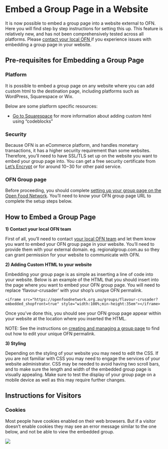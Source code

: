 # Embed a Group Page in a Website

It is now possible to embed a group page into a website external to OFN. Here you will find step by step instructions for setting this up.  This feature is relatively new, and has not been comprehensively tested across all platforms. Please [contact your local OFN ](https://www.openfoodnetwork.org/find-your-local-open-food-network/)if you experience issues with embedding a group page in your website. 

## Pre-requisites for Embedding a Group Page 

### Platform

It is possible to embed a group page on any website where you can add custom html to the destination page, including platforms such as WordPress, Squarespace or Wix.

Below are some platform specific resources:

* [Go to Squarespace](https://support.squarespace.com/hc/en-us/articles/206543167) for more information about adding custom html using “codeblocks” 

### Security

Because OFN is an eCommerce platform, and handles monetary transactions, it has a higher security requirement than some websites. Therefore, you’ll need to have SSL/TLS set up on the website you want to embed your group page into. You can get a free security certificate from [Let’s Encrypt](https://letsencrypt.org/) or for around $10-$30 for other paid service.

### OFN Group page

Before proceeding, you should complete [setting up your group page on the Open Food Network](group-page.md). You’ll need to know your OFN group page URL to complete the setup steps below.

## How to Embed a Group Page

**1\) Contact your local OFN team**

First of all, you’ll need to contact [your local OFN team](https://openfoodnetwork.org/ofn-local/) and let them know you want to embed your OFN group page in your website. You’ll need to provide them with your external domain. eg. regionalgroup.com.au so they can grant permission for your website to communicate with OFN.

**2\) Adding Custom HTML to your website**

Embedding your group page is as simple as inserting a line of code into your website. Below is an example of the HTML that you should insert into the page where you want to embed your OFN group page. You will need to replace ‘flavour-crusader’ with your shop’s unique OFN permalink. 

```text
<iframe src="https://openfoodnetwork.org.au/groups/flavour-crusader?embedded_shopfront=true" style="width:100%;min-height:35em"></iframe>
```

Once you’ve done this, you should see your OFN group page appear within your website at the location where you inserted the HTML.

NOTE: See the instructions on [creating and managing a group page](group-page.md) to find out how to edit your unique OFN permalink.

**3\) Styling**

Depending on the styling of your website you may need to edit the CSS. If you are not familiar with CSS you may need to engage the services of your website administrator. CSS may be needed to avoid having two scroll bars, and to make sure the length and width of the embedded group page is visually appealing. Make sure to test the display of your group page on a mobile device as well as this may require further changes.

## Instructions for Visitors

### Cookies

Most people have cookies enabled on their web browsers. But if a visitor doesn’t enable cookies they may see an error message similar to the one below, and not be able to view the embedded group.

![](../../.gitbook/assets/cookies.png)

